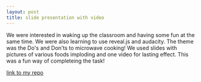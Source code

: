 ```yaml
---
layout: post
title: slide presentation with video
---
```


We were interested in waking up the classroom and having some fun at the same time. We were also learning to use reveal.js and audacity. The theme was the Do's and Don'ts to microwave cooking!   We used slides with pictures of various foods imploding and one video for lasting effect. This was a fun way of completeing the task!

[link to my repo](https://scarrasco27541.github.io/task-6-be-presentable/#/)
